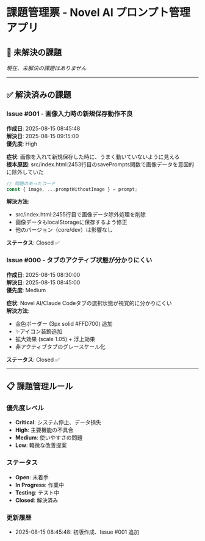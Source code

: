 # 課題管理票 - Novel AI プロンプト管理アプリ

## 🐛 未解決の課題

*現在、未解決の課題はありません*

---

## ✅ 解決済みの課題

### Issue #001 - 画像入力時の新規保存動作不良  
**作成日**: 2025-08-15 08:45:48  
**解決日**: 2025-08-15 09:15:00  
**優先度**: High  

**症状**: 画像を入れて新規保存した時に、うまく動いていないように見える  
**根本原因**: src/index.html:2453行目のsavePrompts関数で画像データを意図的に除外していた
```javascript
// 問題のあったコード
const { image, ...promptWithoutImage } = prompt;
```

**解決方法**: 
- src/index.html:2455行目で画像データ除外処理を削除
- 画像データもlocalStorageに保存するよう修正
- 他のバージョン（core/dev）は影響なし

**ステータス**: Closed ✅

### Issue #000 - タブのアクティブ状態が分かりにくい  
**作成日**: 2025-08-15 08:30:00  
**解決日**: 2025-08-15 08:45:00  
**優先度**: Medium  

**症状**: Novel AI/Claude Codeタブの選択状態が視覚的に分かりにくい  
**解決方法**: 
- 金色ボーダー (3px solid #FFD700) 追加
- ✨アイコン装飾追加  
- 拡大効果 (scale 1.05) + 浮上効果
- 非アクティブタブのグレースケール化

**ステータス**: Closed ✅

---

## 📋 課題管理ルール

### 優先度レベル
- **Critical**: システム停止、データ損失
- **High**: 主要機能の不具合
- **Medium**: 使いやすさの問題
- **Low**: 軽微な改善提案

### ステータス
- **Open**: 未着手
- **In Progress**: 作業中
- **Testing**: テスト中
- **Closed**: 解決済み

### 更新履歴
- 2025-08-15 08:45:48: 初版作成、Issue #001 追加